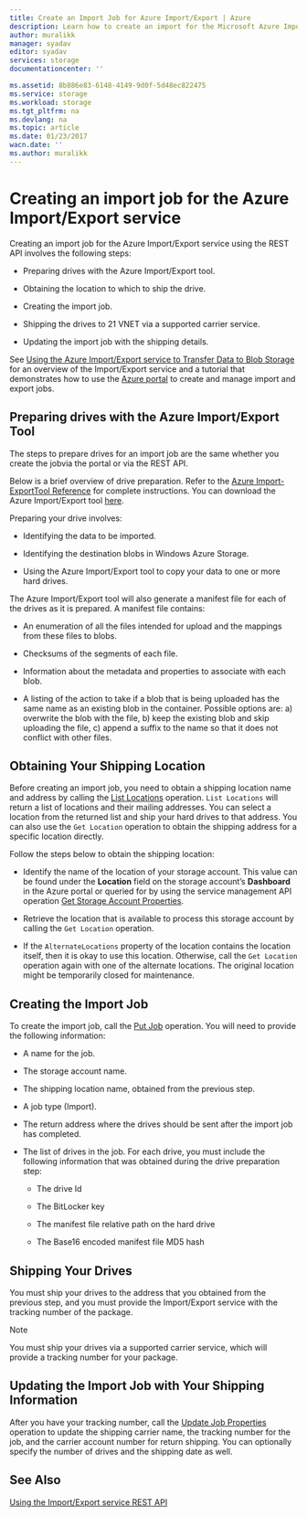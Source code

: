 ```yaml
---
title: Create an Import Job for Azure Import/Export | Azure
description: Learn how to create an import for the Microsoft Azure Import/Export service
author: muralikk
manager: syadav
editor: syadav
services: storage
documentationcenter: ''

ms.assetid: 8b886e83-6148-4149-9d0f-5d48ec822475
ms.service: storage
ms.workload: storage
ms.tgt_pltfrm: na
ms.devlang: na
ms.topic: article
ms.date: 01/23/2017
wacn.date: ''
ms.author: muralikk
---
```


# Creating an import job for the Azure Import/Export service

Creating an import job for the Azure Import/Export service using the REST API involves the following steps:

-   Preparing drives with the Azure Import/Export tool.

-   Obtaining the location to which to ship the drive.

-   Creating the import job.

-   Shipping the drives to 21 VNET via a supported carrier service.

-   Updating the import job with the shipping details.

 See [Using the Azure Import/Export service to Transfer Data to Blob Storage](./storage-import-export-service.md) for an overview of the Import/Export service and a tutorial that demonstrates how to use the [Azure  portal](https://portal.azure.cn/) to create and manage import and export jobs.

## Preparing drives with the Azure Import/Export Tool

The steps to prepare drives for an import job are the same whether you create the jobvia the portal or via the REST API.

Below is a brief overview of drive preparation. Refer to the [Azure Import-ExportTool Reference](./storage-import-export-tool-how-to-v1.md) for complete instructions. You can download the Azure Import/Export tool [here](http://go.microsoft.com/fwlink/?LinkID=301900).

Preparing your drive involves:

-   Identifying the data to be imported.

-   Identifying the destination blobs in Windows Azure Storage.

-   Using the Azure Import/Export tool to copy your data to one or more hard drives.

 The Azure Import/Export tool will also generate a manifest file for each of the drives as it is prepared. A manifest file contains:

-   An enumeration of all the files intended for upload and the mappings from these files to blobs.

-   Checksums of the segments of each file.

-   Information about the metadata and properties to associate with each blob.

-   A listing of the action to take if a blob that is being uploaded has the same name as an existing blob in the container. Possible options are: a) overwrite the blob with the file, b) keep the existing blob and skip uploading the file, c) append a suffix to the name so that it does not conflict with other files.

## Obtaining Your Shipping Location

Before creating an import job, you need to obtain a shipping location name and address by calling the [List Locations](https://docs.microsoft.com/en-us/rest/api/storageimportexport/listlocations) operation. `List Locations` will return a list of locations and their mailing addresses. You can select a location from the returned list and ship your hard drives to that address. You can also use the `Get Location` operation to obtain the shipping address for a specific location directly.

 Follow the steps below to obtain the shipping location:

-   Identify the name of the location of your storage account. This value can be found under the **Location** field on the storage account’s **Dashboard** in the Azure portal or queried for by using the service management API operation [Get Storage Account Properties](https://docs.microsoft.com/en-us/rest/api/storagerp/storageaccounts#StorageAccounts_GetProperties).

-   Retrieve the location that is available to process this storage account by calling the `Get Location` operation.

-   If the `AlternateLocations` property of the location contains the location itself, then it is okay to use this location. Otherwise, call the `Get Location` operation again with one of the alternate locations. The original location might be temporarily closed for maintenance.

## Creating the Import Job
To create the import job, call the [Put Job](https://docs.microsoft.com/en-us/rest/api/storageimportexport/jobs#Jobs_CreateOrUpdate) operation. You will need to provide the following information:

-   A name for the job.

-   The storage account name.

-   The shipping location name, obtained from the previous step.

-   A job type (Import).

-   The return address where the drives should be sent after the import job has completed.

-   The list of drives in the job. For each drive, you must include the following information that was obtained during the drive preparation step:

    -   The drive Id

    -   The BitLocker key

    -   The manifest file relative path on the hard drive

    -   The Base16 encoded manifest file MD5 hash

## Shipping Your Drives
You must ship your drives to the address that you obtained from the previous step, and you must provide the Import/Export service with the tracking number of the package.

> [!NOTE]
>You must ship your drives via a supported carrier service, which will provide a tracking number for your package.

## Updating the Import Job with Your Shipping Information
After you have your tracking number, call the [Update Job Properties](https://docs.microsoft.com/en-us/api/storageimportexport/jobs#Jobs_Update) operation to update the shipping carrier name, the tracking number for the job, and the carrier account number for return shipping. You can optionally specify the number of drives and the shipping date as well.

## See Also
[Using the Import/Export service REST API](./storage-import-export-using-the-rest-api.md)